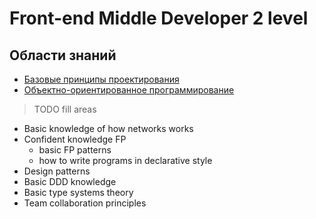 # Front-end Middle Developer 2 level

## Области знаний
- [Базовые принципы проектирования](./design.md)
- [Объектно-ориентированное программирование](./oop.md)
> TODO fill areas
- Basic knowledge of how networks works
- Confident knowledge FP
    - basic FP patterns
    - how to write programs in declarative style
- Design patterns
- Basic DDD knowledge
- Basic type systems theory
- Team collaboration principles
